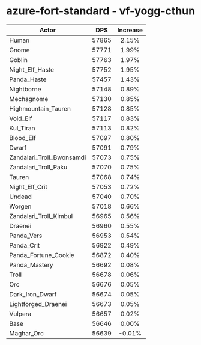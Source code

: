 # azure-fort-standard - vf-yogg-cthun
| Actor | DPS | Increase |
|---|:---:|:---:|
|Human|57865|2.15%|
|Gnome|57771|1.99%|
|Goblin|57763|1.97%|
|Night_Elf_Haste|57752|1.95%|
|Panda_Haste|57457|1.43%|
|Nightborne|57148|0.89%|
|Mechagnome|57130|0.85%|
|Highmountain_Tauren|57128|0.85%|
|Void_Elf|57117|0.83%|
|Kul_Tiran|57113|0.82%|
|Blood_Elf|57097|0.80%|
|Dwarf|57091|0.79%|
|Zandalari_Troll_Bwonsamdi|57073|0.75%|
|Zandalari_Troll_Paku|57070|0.75%|
|Tauren|57068|0.74%|
|Night_Elf_Crit|57053|0.72%|
|Undead|57040|0.70%|
|Worgen|57018|0.66%|
|Zandalari_Troll_Kimbul|56965|0.56%|
|Draenei|56960|0.55%|
|Panda_Vers|56953|0.54%|
|Panda_Crit|56922|0.49%|
|Panda_Fortune_Cookie|56872|0.40%|
|Panda_Mastery|56692|0.08%|
|Troll|56678|0.06%|
|Orc|56676|0.05%|
|Dark_Iron_Dwarf|56674|0.05%|
|Lightforged_Draenei|56673|0.05%|
|Vulpera|56657|0.02%|
|Base|56646|0.00%|
|Maghar_Orc|56639|-0.01%|
